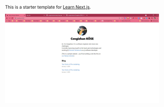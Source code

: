 This is a starter template for [Learn Next.js](https://nextjs.org/learn).

![screenshot](https://github.com/cengizhankose/nextjs-blog-app/blob/main/Screenshot%202021-06-22%20104524.jpg)
